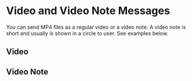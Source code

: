 # Video and Video Note Messages

You can send MP4 files as a regular video or a video note.
A video note is short and usually is shown in a circle to user. See examples below.

## Video

## Video Note

